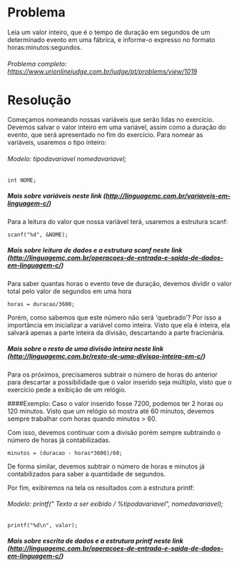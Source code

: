 # Problema 

 Leia um valor inteiro, que é o tempo de duração em segundos de um determinado evento em uma fábrica, e informe-o expresso no formato horas:minutos:segundos.

###### Problema completo: https://www.urionlinejudge.com.br/judge/pt/problems/view/1019

# Resolução

Começamos nomeando nossas variáveis que serão lidas no exercício. Devemos salvar o valor inteiro em uma variável, assim como a duração do evento, que será apresentado no fim do exercício. 
Para nomear as variáveis, usaremos o tipo inteiro:

###### Modelo: tipodavariavel nomedavariavel;

	int NOME;

##### Mais sobre variáveis neste link (http://linguagemc.com.br/variaveis-em-linguagem-c/)

Para a leitura do valor que nossa variável terá, usaremos a estrutura scanf:

	scanf("%d", &NOME);

##### Mais sobre leitura de dados e a estrutura scanf neste link (http://linguagemc.com.br/operacoes-de-entrada-e-saida-de-dados-em-linguagem-c/)

Para saber quantas horas o evento teve de duração, devemos dividir o valor total pelo valor de segundos em uma hora

	horas = duracao/3600;

Porém, como sabemos que este número não será 'quebrado'?
Por isso a importância em inicializar a variável como inteira. Visto que ela é inteira, ela salvará apenas a parte inteira da divisão, descartando a parte fracionária.

##### Mais sobre o resto de uma divisão inteira neste link (http://linguagemc.com.br/resto-de-uma-divisao-inteira-em-c/)

Para os próximos, precisameros subtrair o número de horas do anterior para descartar a possibilidade que o valor inserido seja múltiplo, visto que o exercício pede a exibição de um relógio.

####Exemplo:
	Caso o valor inserido fosse 7200, podemos ter 2 horas ou 120 minutos. Visto que um relógio só mostra até 60 minutos, devemos sempre trabalhar com horas quando minutos > 60.

Com isso, devemos continuar com a divisão porém sempre subtraindo o número de horas já contabilizadas.

	minutos = (duracao - horas*3600)/60;

De forma similar, devemos subtrair o número de horas e minutos já contabilizados para saber a quantidade de segundos.

Por fim, exibiremos na tela os resultados com a estrutura printf:

###### Modelo: printf(" Texto a ser exibido / %tipodavariavel", nomedavariavel);

	printf("%d\n", valor);

##### Mais sobre escrita de dados e a estrutura printf neste link (http://linguagemc.com.br/operacoes-de-entrada-e-saida-de-dados-em-linguagem-c/)
